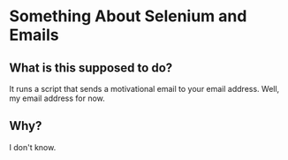 # Something About Selenium and Emails
## What is this supposed to do?
It runs a script that sends a motivational email to your email address. Well, my email address for now.
## Why?
I don't know.